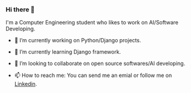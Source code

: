 ### Hi there 👋
I'm a Computer Engineering student who likes to work on AI/Software Developing.

- 🔭 I’m currently working on Python/Django projects.

- 🌱 I’m currently learning Django framework.

- 👯 I’m looking to collaborate on open source softwares/AI developing.

- 📫 How to reach me: You can send me an emial or follow me on [Linkedin](https://www.linkedin.com/in/hassan-moosaabadi/).

<!--
**Hassan1247/Hassan1247** is a ✨ _special_ ✨ repository because its `README.md` (this file) appears on your GitHub profile.

Here are some ideas to get you started:


- 🤔 I’m looking for help with ...
- 💬 Ask me about ...
- 😄 Pronouns: ...
- ⚡ Fun fact: ...
-->
